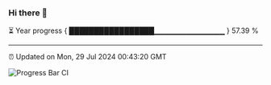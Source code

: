 ### Hi there 👋

⏳ Year progress { █████████████████▁▁▁▁▁▁▁▁▁▁▁▁▁ } 57.39 %

---

⏰ Updated on Mon, 29 Jul 2024 00:43:20 GMT

![Progress Bar CI](https://github.com/Shyam-Makwana/GitHub-Actions-Demo/workflows/Progress%20Bar%20CI/badge.svg)
